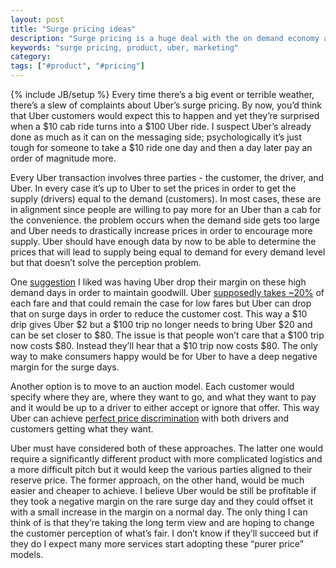 ```yaml
---
layout: post
title: "Surge pricing ideas"
description: "Surge pricing is a huge deal with the on demand economy and I wanted to share some of my thoughts."
keywords: "surge pricing, product, uber, marketing"
category:
tags: ["#product", "#pricing"]
---
```

{% include JB/setup %}
Every time there’s a big event or terrible weather, there’s a slew of complaints about Uber’s surge pricing. By now, you’d think that Uber customers would expect this to happen and yet they’re surprised when a $10 cab ride turns into a $100 Uber ride. I suspect Uber’s already done as much as it can on the messaging side; psychologically it’s just tough for someone to take a $10 ride one day and then a day later pay an order of magnitude more.

Every Uber transaction involves three parties - the customer, the driver, and Uber. In every case it’s up to Uber to set the prices in order to get the supply (drivers) equal to the demand (customers). In most cases, these are in alignment since people are willing to pay more for an Uber than a cab for the convenience. the problem occurs when the demand side gets too large and Uber needs to drastically increase prices in order to encourage more supply. Uber should have enough data by now to be able to determine the prices that will lead to supply being equal to demand for every demand level but that doesn’t solve the perception problem.

One <a href="http://continuations.com/post/70483387053/some-thoughts-on-surge-pricing#comment-1170534784" target="_blank">suggestion</a> I liked was having Uber drop their margin on these high demand days in order to maintain goodwill. Uber <a href="http://www.quora.com/Uber-1/What-percentage-cut-does-Uber-take-from-the-total-fare-cost-of-a-ride" target="_blank">supposedly takes ~20%</a> of each fare and that could remain the case for low fares but Uber can drop that on surge days in order to reduce the customer cost. This way a $10 drip gives Uber $2 but a $100 trip no longer needs to bring Uber $20 and can be set closer to $80. The issue is that people won’t care that a $100 trip now costs $80. Instead they’ll hear that a $10 trip now costs $80. The only way to make consumers happy would be for Uber to have a deep negative margin for the surge days.

Another option is to move to an auction model. Each customer would specify where they are, where they want to go, and what they want to pay and it would be up to a driver to either accept or ignore that offer. This way Uber can achieve <a href="https://en.wikipedia.org/wiki/Price_discrimination" target="_blank">perfect price discrimination</a> with both drivers and customers getting what they want.

Uber must have considered both of these approaches. The latter one would require a significantly different product with more complicated logistics and a more difficult pitch but it would keep the various parties aligned to their reserve price. The former approach, on the other hand, would be much easier and cheaper to achieve. I believe Uber would be still be profitable if they took a negative margin on the rare surge day and they could offset it with a small increase in the margin on a normal day. The only thing I can think of is that they’re taking the long term view and are hoping to change the customer perception of what’s fair. I don’t know if they’ll succeed but if they do I expect many more services start adopting these “purer price” models.